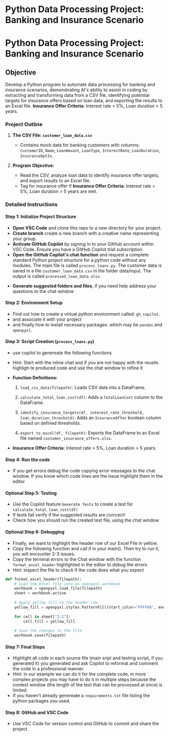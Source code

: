 Python Data Processing Project: Banking and Insurance Scenario
==============================================================


Python Data Processing Project: Banking and Insurance Scenario
==============================================================

Objective
---------

Develop a Python program to automate data processing for banking and insurance scenarios, demonstrating AI's ability to assist in coding by extracting and transforming data from a CSV file, identifying potential targets for insurance offers based on loan data, and exporting the results to an Excel file. **Insurance Offer Criteria:** Interest rate > 5%, Loan duration > 5 years.

### Project Outline

1.  **The CSV File: `customer_loan_data.csv`**
    
    *   Contains mock data for banking customers with columns: `CustomerID`, `Name`, `LoanAmount`, `LoanType`, `InterestRate`, `LoanDuration`, `InsuranceOptIn`.
2.  **Program Objective:**
    
    *   Read the CSV, analyze loan data to identify insurance offer targets, and export results to an Excel file.
    *   Tag for insurance offer if **Insurance Offer Criteria:** Interest rate > 5%, Loan duration > 5 years are met.
### Detailed Instructions

#### Step 1: Initialize Project Structure

*   **Open VSC Code** and clone this repo to a new directory for your project.
*   **Create branch** create a new branch with a creative name representing your group.
*   **Activate GitHub Copilot** by signing in to your GitHub account within VSC Code. Ensure you have a GitHub Copilot trial subscription.
*   **Open the GitHub Copilot's chat function** and request  a complete standard Python project structure for a python code without any modules. The main file is called `process_loans.py`. The customer data is saved in a file `customer_loan_data.csv` in the folder data/input. The output is called `processed_loan_data.xlsx`.
+   **Generate suggested folders and files**, if you need help address your questions to the chat window 

#### Step 2: Environment Setup

*   Find out how to create a virtual python environment called: `gh_copilot`.
*   and associate it with your project
*   and finally how to install necessary packages: which may be `pandas` and `openpyxl`.

#### Step 3: Script Creation (`process_loans.py`)

*   use copilot to genereate the following functions
*   Hint: Start with the inline chat and if you are not happy with the reuslts highligh te produced code and use the chat window to refine it

*   **Function Definitions:**
    
    1.  `load_csv_data(filepath)`: Loads CSV data into a DataFrame.
        
    2.  `calculate_total_loan_cost(df)`: Adds a `TotalLoanCost` column to the DataFrame.
        
    3.  `identify_insurance_targets(df, interest_rate_threshold, loan_duration_threshold)`: Adds an `InsuranceOffer` boolean column based on defined thresholds.
        
    4.  `export_to_excel(df, filepath)`: Exports the DataFrame to an Excel file named `customer_insurance_offers.xlsx`.
        
*   **Insurance Offer Criteria:** Interest rate > 5%, Loan duration > 5 years.

#### Step 4: Run the code

*   If you get errors debug the code copying error messages to the chat window. If you know which code lines are the issue highlight them in the editor


#### Optional Step 5: Testing

*  Use the Copilot feature `Generate Tests` to create a test for `calculate_total_loan_cost(df)`
*  If tests fail verify if the suggested results are corrcect!
*  Check how you should run the created test file, using the chat window

#### Optional Step 6: Debugging

*  Finally, we want to highlight the header row of our Excel File in yellow.
*  Copy the following function and call it in your main(). Then try to run it, you will encounter 2-3 issues.
*  Copy the terminal errors to the Chat window with the function `format_excel_header` highlighted in the editor to debug the errors
*  Hint: inspect the file to check if the code does what you expect

```python
def format_excel_header(filepath):
    # Load the Excel file into an openpyxl workbook
    workbook = openpyxl.load_file(filepath)
    sheet = workbook.active
    
    # Apply yellow fill to the header row
    yellow_fill = openpyxl.styles.PatternFill(start_color="FFFF00", end_color="FFFF00", fill_type="solid")
    
    for cell in sheet["2:2"]:
        cell.fill = yellow_fill
    
    # Save the changes to the file
    workbook.save(filepath)
```

#### Step 7: Final Steps
*   Highlight all code in each source file (main sript and testing script, if you generated it) you generated and ask Copilot to reformat and comment the code in a professional manner.
*   Hint: in our example we can do it for the complete code, in more complex projects you may have to do it in multiple steps because the context window (the length of the text that can be processed at once) is limited.
*   If you haven't already genereate a `requirements.txt` file listing the python packages you used.

#### Step 8: GitHub and VSC Code

*   Use VSC Code for version control and GitHub to commit and share the project.
